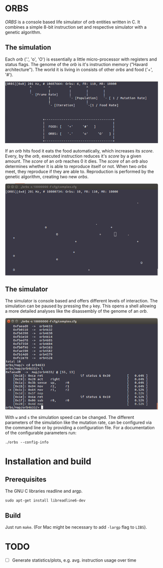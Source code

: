 # ORBS

*ORBS* is a console based life simulator of *orb* entities written in C. It combines a simple 8-bit instruction set and respective simulator with a genetic algorithm.

## The simulation
Each *orb* ('.', 'o', 'O') is essentially a little micro-processor with registers and status flags.
The genome of the *orb* is it's instruction memory ("Havard architecture").
The world it is living in consists of other *orbs* and food ('+', '#').

![Screenshot](doc/screenshots/orbs_view_desc.png)

If an *orb* hits food it eats the food automatically, which increases its *score*.
Every, by the *orb*, executed instruction reduces it's *score* by a given amount. The *score* of an *orb* reaches 0 it dies.
The *score* of an *orb* also determines whether it is able to reproduce itself or not.
When two *orbs* meet, they reproduce if they are able to. Reproduction is performed by the genetic algorithm, creating two new *orbs*.

![Screenshot](doc/screenshots/orbs_complex.gif)

## The simulator
The simulator is console based and offers different levels of interaction.
The simulation can be paused by pressing the `p` key.
This opens a shell allowing a more detailed analyses like the disassembly of the genome of an *orb*.

![Screenshot](doc/screenshots/orbs_shell.png)

With `w` and `s` the simulation speed can be changed.
The different parameters of the simulation like the mutation rate, can be configured via the command line or by providing a configuration file.
For a documentation of the configurable parameters run:
```
./orbs --config-info
```

# Installation and build

## Prerequisites

The GNU C libraries readline and argp.

```
sudo apt-get install libreadline6-dev
```

## Build

Just run `make`. (For Mac might be necessary to add `-largp` flag to `LIBS`).

# TODO
- [ ] Generate statistics/plots, e.g. avg. instruction usage over time

